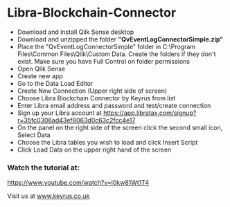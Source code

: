 # Libra-Blockchain-Connector

* Download and install Qlik Sense desktop
* Download and unzipped the folder **"QvEventLogConnectorSimple.zip"**
* Place the "QvEventLogConnectorSimple" folder in C:\Program Files\Common Files\Qlik\Custom Data. Create the folders if they don't exist. Make sure you have Full Control on folder permissions
* Open Qlik Sense 
* Create new app
* Go to the Data Load Editor
* Create New Connection (Upper right side of screen)
* Choose Libra Blockchain Connector by Keyrus from list
* Enter Libra email address and password and test/create connection
 * Sign up your Libra account at https://app.libratax.com/signup?r=35fc0306ad43ef8063d0c63c2fcc4e17
* On the panel on the right side of the screen click the second small icon, Select Data
* Choose the Libra tables you wish to load and click Insert Script
* Click Load Data on the upper right hand of the screen

### Watch the tutorial at: 
https://www.youtube.com/watch?v=l0kw81Wt1T4


Visit us at www.keyrus.co.uk

